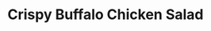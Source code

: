 ---
title: "Crispy Buffalo Chicken Salad"
price: "$13.00"
category: "House-Salads"
img: ""
desc: "Tossed salad with tomatoes, cucumbers, and avocado topped with buffalo chicken tenders"
---